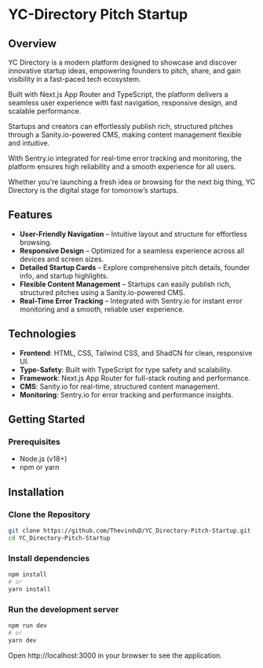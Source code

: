 # YC-Directory Pitch Startup

## Overview

YC Directory is a modern platform designed to showcase and discover innovative startup ideas, empowering founders to pitch, share, and gain visibility in a fast-paced tech ecosystem.

Built with Next.js App Router and TypeScript, the platform delivers a seamless user experience with fast navigation, responsive design, and scalable performance.

Startups and creators can effortlessly publish rich, structured pitches through a Sanity.io-powered CMS, making content management flexible and intuitive.

With Sentry.io integrated for real-time error tracking and monitoring, the platform ensures high reliability and a smooth experience for all users.

Whether you're launching a fresh idea or browsing for the next big thing, YC Directory is the digital stage for tomorrow’s startups.

## Features 

- **User-Friendly Navigation** – Intuitive layout and structure for effortless browsing.
- **Responsive Design** – Optimized for a seamless experience across all devices and screen sizes.
- **Detailed Startup Cards** – Explore comprehensive pitch details, founder info, and startup highlights.
- **Flexible Content Management** – Startups can easily publish rich, structured pitches using a Sanity.io-powered CMS.
- **Real-Time Error Tracking** – Integrated with Sentry.io for instant error monitoring and a smooth, reliable user experience.

## Technologies 

- **Frontend**: HTML, CSS, Tailwind CSS, and ShadCN for clean, responsive UI.
- **Type-Safety**: Built with TypeScript for type safety and scalability.
- **Framework**: Next.js App Router for full-stack routing and performance.
- **CMS**: Sanity.io for real-time, structured content management.
- **Monitoring**: Sentry.io for error tracking and performance insights.

## Getting Started
### Prerequisites

- Node.js (v18+)
- npm or yarn

## Installation
### Clone the Repository
```bash
git clone https://github.com/ThevinduD/YC_Directory-Pitch-Startup.git
cd YC_Directory-Pitch-Startup
```

### Install dependencies
```bash
npm install
# or
yarn install
```

### Run the development server
```bash
npm run dev
# or
yarn dev
```

Open http://localhost:3000 in your browser to see the application.
